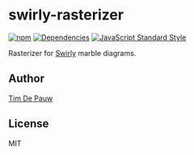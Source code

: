 # swirly-rasterizer

[![npm](https://img.shields.io/npm/v/swirly-rasterizer.svg)](https://www.npmjs.com/package/swirly-rasterizer) [![Dependencies](https://img.shields.io/david/timdp/swirly-rasterizer.svg)](https://david-dm.org/timdp/swirly-rasterizer) [![JavaScript Standard Style](https://img.shields.io/badge/code%20style-standard-brightgreen.svg)](https://standardjs.com/)

Rasterizer for [Swirly](https://github.com/timdp/swirly) marble diagrams.

## Author

[Tim De Pauw](https://tmdpw.eu/)

## License

MIT
